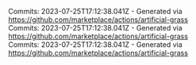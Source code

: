 Commits: 2023-07-25T17:12:38.041Z - Generated via https://github.com/marketplace/actions/artificial-grass
<br>
Commits: 2023-07-25T17:12:38.041Z - Generated via https://github.com/marketplace/actions/artificial-grass
<br>
Commits: 2023-07-25T17:12:38.041Z - Generated via https://github.com/marketplace/actions/artificial-grass
<br>

